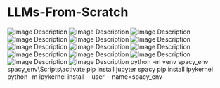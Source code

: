 # LLMs-From-Scratch
![Image Description](https://raw.githubusercontent.com/DSun91/LLMs-From-Scratch/master/BP_0.png)
![Image Description](https://raw.githubusercontent.com/DSun91/LLMs-From-Scratch/master/BP_1.png)
![Image Description](https://raw.githubusercontent.com/DSun91/LLMs-From-Scratch/master/BP_2.png)
![Image Description](https://raw.githubusercontent.com/DSun91/LLMs-From-Scratch/master/BP_3.png)
![Image Description](https://raw.githubusercontent.com/DSun91/LLMs-From-Scratch/master/Word2Vec0.png)
![Image Description](https://raw.githubusercontent.com/DSun91/LLMs-From-Scratch/master/Word2Vec1.png)
![Image Description](https://raw.githubusercontent.com/DSun91/LLMs-From-Scratch/master/Word2Vec2.png)
![Image Description](https://raw.githubusercontent.com/DSun91/LLMs-From-Scratch/master/Attention0.png)
![Image Description](https://raw.githubusercontent.com/DSun91/LLMs-From-Scratch/master/Attention1.png)
![Image Description](https://raw.githubusercontent.com/DSun91/LLMs-From-Scratch/master/Attention2.png)
![Image Description](https://raw.githubusercontent.com/DSun91/LLMs-From-Scratch/master/Attention3.png)
![Image Description](https://raw.githubusercontent.com/DSun91/LLMs-From-Scratch/master/txtclass.png)
![Image Description](https://raw.githubusercontent.com/DSun91/LLMs-From-Scratch/master/txtclass1.png)
![Image Description](https://raw.githubusercontent.com/DSun91/LLMs-From-Scratch/master/TransformerModel.png)
python -m venv spacy_env
spacy_env\Scripts\activate
pip install jupyter spacy
pip install ipykernel
python -m ipykernel install --user --name=spacy_env